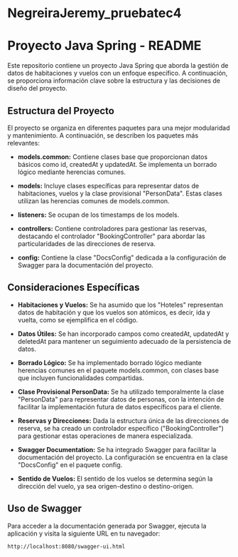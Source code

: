 # NegreiraJeremy_pruebatec4
 
# Proyecto Java Spring - README

Este repositorio contiene un proyecto Java Spring que aborda la gestión de datos de habitaciones y vuelos con un enfoque específico. A continuación, se proporciona información clave sobre la estructura y las decisiones de diseño del proyecto.

## Estructura del Proyecto

El proyecto se organiza en diferentes paquetes para una mejor modularidad y mantenimiento. A continuación, se describen los paquetes más relevantes:

- **models.common:** Contiene clases base que proporcionan datos básicos como id, createdAt y updatedAt. Se implementa un borrado lógico mediante herencias comunes.

- **models:** Incluye clases específicas para representar datos de habitaciones, vuelos y la clase provisional "PersonData". Estas clases utilizan las herencias comunes de models.common.

- **listeners:** Se ocupan de los timestamps de los models.

- **controllers:** Contiene controladores para gestionar las reservas, destacando el controlador "BookingController" para abordar las particularidades de las direcciones de reserva.

- **config:** Contiene la clase "DocsConfig" dedicada a la configuración de Swagger para la documentación del proyecto.

## Consideraciones Específicas

- **Habitaciones y Vuelos:** Se ha asumido que los "Hoteles" representan datos de habitación y que los vuelos son atómicos, es decir, ida y vuelta, como se ejemplifica en el código.

- **Datos Útiles:** Se han incorporado campos como createdAt, updatedAt y deletedAt para mantener un seguimiento adecuado de la persistencia de datos.

- **Borrado Lógico:** Se ha implementado borrado lógico mediante herencias comunes en el paquete models.common, con clases base que incluyen funcionalidades compartidas.

- **Clase Provisional PersonData:** Se ha utilizado temporalmente la clase "PersonData" para representar datos de personas, con la intención de facilitar la implementación futura de datos específicos para el cliente.

- **Reservas y Direcciones:** Dada la estructura única de las direcciones de reserva, se ha creado un controlador específico ("BookingController") para gestionar estas operaciones de manera especializada.

- **Swagger Documentation:** Se ha integrado Swagger para facilitar la documentación del proyecto. La configuración se encuentra en la clase "DocsConfig" en el paquete config.

- **Sentido de Vuelos:** El sentido de los vuelos se determina según la dirección del vuelo, ya sea origen-destino o destino-origen.

## Uso de Swagger

Para acceder a la documentación generada por Swagger, ejecuta la aplicación y visita la siguiente URL en tu navegador:

```plaintext
http://localhost:8080/swagger-ui.html
